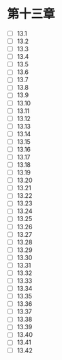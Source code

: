 # 第十三章
- [ ] 13.1
- [ ] 13.2
- [ ] 13.3
- [ ] 13.4
- [ ] 13.5
- [ ] 13.6
- [ ] 13.7
- [ ] 13.8
- [ ] 13.9
- [ ] 13.10
- [ ] 13.11
- [ ] 13.12
- [ ] 13.13
- [ ] 13.14
- [ ] 13.15
- [ ] 13.16
- [ ] 13.17
- [ ] 13.18
- [ ] 13.19
- [ ] 13.20
- [ ] 13.21
- [ ] 13.22
- [ ] 13.23
- [ ] 13.24
- [ ] 13.25
- [ ] 13.26
- [ ] 13.27
- [ ] 13.28
- [ ] 13.29
- [ ] 13.30
- [ ] 13.31
- [ ] 13.32
- [ ] 13.33
- [ ] 13.34
- [ ] 13.35
- [ ] 13.36
- [ ] 13.37
- [ ] 13.38
- [ ] 13.39
- [ ] 13.40
- [ ] 13.41
- [ ] 13.42
